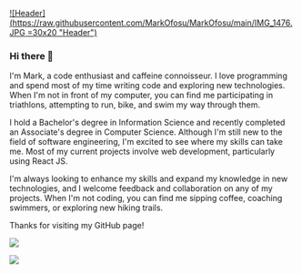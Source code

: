 [![Header](https://raw.githubusercontent.com/MarkOfosu/MarkOfosu/main/IMG_1476.JPG =30x20 "Header")](https://best-clothing.netlify.app/)

### Hi there 👋
I'm Mark, a code enthusiast and caffeine connoisseur. I love programming and spend most of my time writing code and exploring new technologies. When I'm not in front of my computer, you can find me participating in triathlons, attempting to run, bike, and swim my way through them.

I hold a Bachelor's degree in Information Science and recently completed an Associate's degree in Computer Science. Although I'm still new to the field of software engineering, I'm excited to see where my skills can take me. Most of my current projects involve web development, particularly using React JS.

I'm always looking to enhance my skills and expand my knowledge in new technologies, and I welcome feedback and collaboration on any of my projects. When I'm not coding, you can find me sipping coffee, coaching swimmers, or exploring new hiking trails.

Thanks for visiting my GitHub page!

<img align="center" src="https://github-readme-stats.vercel.app/api/<CARD_TYPE>/?username=MarkOfosu&theme=<THEME_NAME>" />

![](https://img.shields.io/badge/<WORD_ON_LEFT>-<WORD_ON_RIGHT>-informational?style=flat&logo=data:image/svg%2bxml;base64,<BASE64_DATA>)
